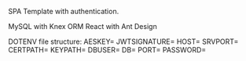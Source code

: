 SPA Template with authentication. 


MySQL with Knex ORM
React with Ant Design

DOTENV file structure:
AESKEY=
JWTSIGNATURE=
HOST=
SRVPORT=
CERTPATH=
KEYPATH=
DBUSER=
DB=
PORT=
PASSWORD=